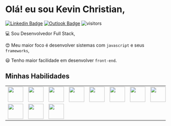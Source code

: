 # Olá! eu sou Kevin Christian,
[![Linkedin Badge](https://img.shields.io/badge/-kevinnchristian-blue?style=flat-square&logo=Linkedin&logoColor=white&link=https://www.linkedin.com/in/kevinnchristian/)](https://www.linkedin.com/in/kevinnchristian/) [![Outlook Badge](https://img.shields.io/badge/-kevin.cmribeiro@outlook.com-blue?style=flat-square&link=mailto:kevin.cmribeiro@outlook.com)](mailto:kevin.cmribeiro@outlook.com) ![visitors](https://visitor-badge.glitch.me/badge?page_id=kevinnchristian.kevinnchristian)

:computer: Sou Desenvolvedor Full Stack,

:heart_eyes: Meu maior foco é desenvolver sistemas com `javascript` e seus `frameworks`, 

:smiley: Tenho maior facilidade em desenvolver `front-end`.

## Minhas Habilidades

<table>
  <tbody>
    <tr valign="top">
      <td width="25%" align="center">
        <img height="48px" src="https://img.icons8.com/color/48/000000/javascript.png">
      </td>
      <td width="25%" align="center">
        <img height="48px" src="https://img.icons8.com/color/48/000000/nodejs.png">
      </td>
      <td width="25%" align="center">
        <img height="48px" src="https://img.icons8.com/color/48/000000/html-5.png">
      </td>
      <td width="25%" align="center">
        <img height="48px" src="https://img.icons8.com/color/48/000000/css3.png">
      </td>
      <td width="25%" align="center">
        <img height="48px" src="https://res.cloudinary.com/kevinnchristian/image/upload/v1594675630/bootstrap_wnrqzq.svg">
      </td>
      <td width="25%" align="center">
        <img height="48px" src="https://img.icons8.com/color/48/000000/react-native.png">
      </td>
      <td width="25%" align="center">
        <img height="48px" src="https://res.cloudinary.com/kevinnchristian/image/upload/v1594675630/sequelize_nc3i6v.svg">
      </td>
      <td width="25%" align="center">
        <img height="48px" src="https://res.cloudinary.com/kevinnchristian/image/upload/v1594675630/mysql_v4bxfo.svg">
      </td>
      <td width="25%" align="center">
        <img height="48px" src="https://res.cloudinary.com/kevinnchristian/image/upload/v1594675630/mongodb_imrfbs.svg">
      </td>
    </tr>
    <tr valign="top">
      <td width="25%" align="center">
        <img height="48px" src="https://img.icons8.com/color/48/000000/git.png">
      </td>
      <td width="25%" align="center">
        <img height="48px" src="https://img.icons8.com/fluent/48/000000/visual-studio-code-2019.png">
      </td>
      <td width="25%" align="center">
        <img height="48px" src="https://res.cloudinary.com/kevinnchristian/image/upload/v1594675630/npm_reohxz.png">
      </td>
    </tr>
  </tbody>
</table>
